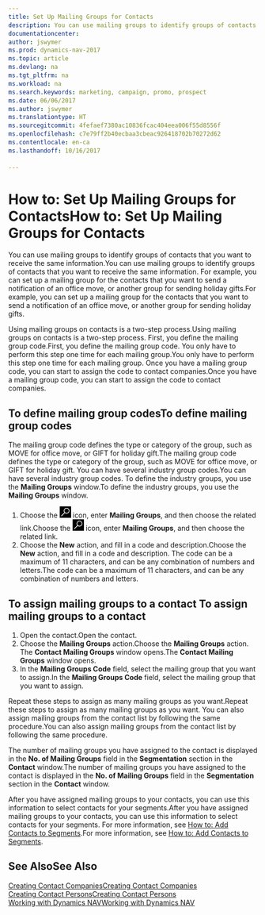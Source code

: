 ```yaml
---
title: Set Up Mailing Groups for Contacts
description: You can use mailing groups to identify groups of contacts that you want to receive the same information, for example, for a marketing campaign or promo.
documentationcenter: 
author: jswymer
ms.prod: dynamics-nav-2017
ms.topic: article
ms.devlang: na
ms.tgt_pltfrm: na
ms.workload: na
ms.search.keywords: marketing, campaign, promo, prospect
ms.date: 06/06/2017
ms.author: jswymer
ms.translationtype: HT
ms.sourcegitcommit: 4fefaef7380ac10836fcac404eea006f55d8556f
ms.openlocfilehash: c7e79ff2b40ecbaa3cbeac926418702b70272d62
ms.contentlocale: en-ca
ms.lasthandoff: 10/16/2017

---
```

# <a name="how-to-set-up-mailing-groups-for-contacts"></a><span data-ttu-id="8924d-103">How to: Set Up Mailing Groups for Contacts</span><span class="sxs-lookup"><span data-stu-id="8924d-103">How to: Set Up Mailing Groups for Contacts</span></span>
<span data-ttu-id="8924d-104">You can use mailing groups to identify groups of contacts that you want to receive the same information.</span><span class="sxs-lookup"><span data-stu-id="8924d-104">You can use mailing groups to identify groups of contacts that you want to receive the same information.</span></span> <span data-ttu-id="8924d-105">For example, you can set up a mailing group for the contacts that you want to send a notification of an office move, or another group for sending holiday gifts.</span><span class="sxs-lookup"><span data-stu-id="8924d-105">For example, you can set up a mailing group for the contacts that you want to send a notification of an office move, or another group for sending holiday gifts.</span></span>

<span data-ttu-id="8924d-106">Using mailing groups on contacts is a two-step process.</span><span class="sxs-lookup"><span data-stu-id="8924d-106">Using mailing groups on contacts is a two-step process.</span></span> <span data-ttu-id="8924d-107">First, you define the mailing group code.</span><span class="sxs-lookup"><span data-stu-id="8924d-107">First, you define the mailing group code.</span></span> <span data-ttu-id="8924d-108">You only have to perform this step one time for each mailing group.</span><span class="sxs-lookup"><span data-stu-id="8924d-108">You only have to perform this step one time for each mailing group.</span></span> <span data-ttu-id="8924d-109">Once you have a mailing group code, you can start to assign the code to contact companies.</span><span class="sxs-lookup"><span data-stu-id="8924d-109">Once you have a mailing group code, you can start to assign the code to contact companies.</span></span>

## <a name="to-define-mailing-group-codes"></a><span data-ttu-id="8924d-110">To define mailing group codes</span><span class="sxs-lookup"><span data-stu-id="8924d-110">To define mailing group codes</span></span>
<span data-ttu-id="8924d-111">The mailing group code defines the type or category of the group, such as MOVE for office move, or GIFT for holiday gift.</span><span class="sxs-lookup"><span data-stu-id="8924d-111">The mailing group code defines the type or category of the group, such as MOVE for office move, or GIFT for holiday gift.</span></span> <span data-ttu-id="8924d-112">You can have several industry group codes.</span><span class="sxs-lookup"><span data-stu-id="8924d-112">You can have several industry group codes.</span></span> <span data-ttu-id="8924d-113">To define the industry groups, you use the **Mailing Groups** window.</span><span class="sxs-lookup"><span data-stu-id="8924d-113">To define the industry groups, you use the **Mailing Groups** window.</span></span>

1. <span data-ttu-id="8924d-114">Choose the ![Search for Page or Report](media/ui-search/search_small.png "Search for Page or Report icon") icon, enter **Mailing Groups**, and then choose the related link.</span><span class="sxs-lookup"><span data-stu-id="8924d-114">Choose the ![Search for Page or Report](media/ui-search/search_small.png "Search for Page or Report icon") icon, enter **Mailing Groups**, and then choose the related link.</span></span>
2. <span data-ttu-id="8924d-115">Choose the **New** action, and fill in a code and description.</span><span class="sxs-lookup"><span data-stu-id="8924d-115">Choose the **New** action, and fill in a code and description.</span></span> <span data-ttu-id="8924d-116">The code can be a maximum of 11 characters, and can be any combination of numbers and letters.</span><span class="sxs-lookup"><span data-stu-id="8924d-116">The code can be a maximum of 11 characters, and can be any combination of numbers and letters.</span></span>

## <span data-ttu-id="8924d-117"><a name="AssignMailGroupContact"></a> To assign mailing groups to a contact</span><span class="sxs-lookup"><span data-stu-id="8924d-117"><a name="AssignMailGroupContact"></a> To assign mailing groups to a contact</span></span>
1. <span data-ttu-id="8924d-118">Open the contact.</span><span class="sxs-lookup"><span data-stu-id="8924d-118">Open the contact.</span></span>
2. <span data-ttu-id="8924d-119">Choose the **Mailing Groups** action.</span><span class="sxs-lookup"><span data-stu-id="8924d-119">Choose the **Mailing Groups** action.</span></span> <span data-ttu-id="8924d-120">The **Contact Mailing Groups** window opens.</span><span class="sxs-lookup"><span data-stu-id="8924d-120">The **Contact Mailing Groups** window opens.</span></span>
3. <span data-ttu-id="8924d-121">In the **Mailing Groups Code** field, select the mailing group that you want to assign.</span><span class="sxs-lookup"><span data-stu-id="8924d-121">In the **Mailing Groups Code** field, select the mailing group that you want to assign.</span></span>

<span data-ttu-id="8924d-122">Repeat these steps to assign as many mailing groups as you want.</span><span class="sxs-lookup"><span data-stu-id="8924d-122">Repeat these steps to assign as many mailing groups as you want.</span></span> <span data-ttu-id="8924d-123">You can also assign mailing groups from the contact list by following the same procedure.</span><span class="sxs-lookup"><span data-stu-id="8924d-123">You can also assign mailing groups from the contact list by following the same procedure.</span></span>

<span data-ttu-id="8924d-124">The number of mailing groups you have assigned to the contact is displayed in the **No. of Mailing Groups** field in the **Segmentation** section in the **Contact** window.</span><span class="sxs-lookup"><span data-stu-id="8924d-124">The number of mailing groups you have assigned to the contact is displayed in the **No. of Mailing Groups** field in the **Segmentation** section in the **Contact** window.</span></span>

<span data-ttu-id="8924d-125">After you have assigned mailing groups to your contacts, you can use this information to select contacts for your segments.</span><span class="sxs-lookup"><span data-stu-id="8924d-125">After you have assigned mailing groups to your contacts, you can use this information to select contacts for your segments.</span></span> <span data-ttu-id="8924d-126">For more information, see [How to: Add Contacts to Segments](marketing-add-contact-segment.md).</span><span class="sxs-lookup"><span data-stu-id="8924d-126">For more information, see [How to: Add Contacts to Segments](marketing-add-contact-segment.md).</span></span>

## <a name="see-also"></a><span data-ttu-id="8924d-127">See Also</span><span class="sxs-lookup"><span data-stu-id="8924d-127">See Also</span></span>
[<span data-ttu-id="8924d-128">Creating Contact Companies</span><span class="sxs-lookup"><span data-stu-id="8924d-128">Creating Contact Companies</span></span>](marketing-create-contact-companies.md)  
[<span data-ttu-id="8924d-129">Creating Contact Persons</span><span class="sxs-lookup"><span data-stu-id="8924d-129">Creating Contact Persons</span></span>](marketing-create-contact-persons.md)  
[<span data-ttu-id="8924d-130">Working with Dynamics NAV</span><span class="sxs-lookup"><span data-stu-id="8924d-130">Working with Dynamics NAV</span></span>](ui-work-product.md)

